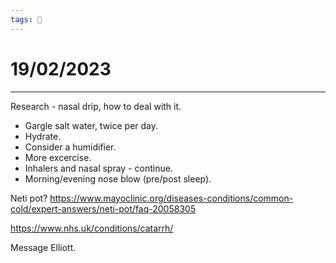 ```yaml
---
tags: 📆
---
```


# 19/02/2023
---

Research - nasal drip, how to deal with it.

- Gargle salt water, twice per day.
- Hydrate.
- Consider a humidifier.
- More excercise.
- Inhalers and nasal spray - continue.
- Morning/evening nose blow (pre/post sleep).

Neti pot? https://www.mayoclinic.org/diseases-conditions/common-cold/expert-answers/neti-pot/faq-20058305

https://www.nhs.uk/conditions/catarrh/

Message Elliott.

